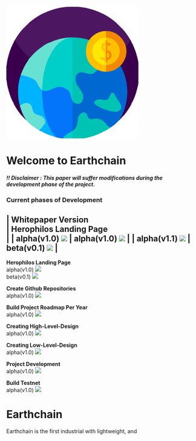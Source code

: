 <a href ="herophilos.site">
<img src="/Images/transparent_logo.png" width="350" alt="Earthchain Logo">
</a>

<h1>Welcome to Earthchain</h1>

##### !! Disclaimer : This paper will suffer modifications during the development phase of the project.

### Current phases of Development

| <b>Whitepaper Version</b><br>                                                               | <b>Herophilos Landing Page</b><br>                                                           |
| alpha(v1.0) ![](https://us-central1-progress-markdown.cloudfunctions.net/progress/100)  | alpha(v1.0) ![](https://us-central1-progress-markdown.cloudfunctions.net/progress/100)   |
| alpha(v1.1) ![](https://us-central1-progress-markdown.cloudfunctions.net/progress/0)        | beta(v0.1)  ![](https://us-central1-progress-markdown.cloudfunctions.net/progress/0)         |
----------------------------------------------------------------------------------------------------------------------------------------------------------------------------------------------
<b>Herophilos Landing Page</b><br> 
alpha(v1.0) ![](https://us-central1-progress-markdown.cloudfunctions.net/progress/100)<br>
beta(v0.1)  ![](https://us-central1-progress-markdown.cloudfunctions.net/progress/0)

<b>Create Github Repositories</b><br>
alpha(v1.0) ![](https://us-central1-progress-markdown.cloudfunctions.net/progress/100)

<b>Build Project Roadmap Per Year</b><br>
alpha(v1.0) ![](https://us-central1-progress-markdown.cloudfunctions.net/progress/10)

<b>Creating High-Level-Design</b><br>
alpha(v1.0) ![](https://us-central1-progress-markdown.cloudfunctions.net/progress/20)

<b>Creating Low-Level-Design</b><br>
alpha(v1.0) ![](https://us-central1-progress-markdown.cloudfunctions.net/progress/20)

<b>Project Development</b><br>
alpha(v1.0) ![](https://us-central1-progress-markdown.cloudfunctions.net/progress/0)

<b>Build Testnet</b><br>
alpha(v1.0) ![](https://us-central1-progress-markdown.cloudfunctions.net/progress/0)

# Earthchain

Earthchain is the first industrial with lightweight, and  